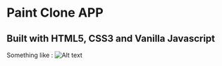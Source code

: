 # Paint Clone APP

## Built with HTML5, CSS3 and Vanilla Javascript

Something like : ![Alt text](https://media.giphy.com/media/d83JuRsfcBMs1vYDvk/giphy.gif)
